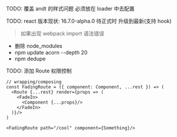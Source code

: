 


TODO: 覆盖 andt 的样式问题 必须放在 loader 中去配置

TODO: react 版本现状: 16.7.0-alpha.0 待正式时 升级到最新(支持 hook)

> 如果出现 webpack import 语法错误
* 删除 node_modules
* npm update acorn --depth 20
* npm dedupe


TODO: 添加 Route 权限控制

```
// wrapping/composing
const FadingRoute = ({ component: Component, ...rest }) => (
  <Route {...rest} render={props => (
    <FadeIn>
      <Component {...props}/>
    </FadeIn>
  )}/>
)

<FadingRoute path="/cool" component={Something}/>
```
